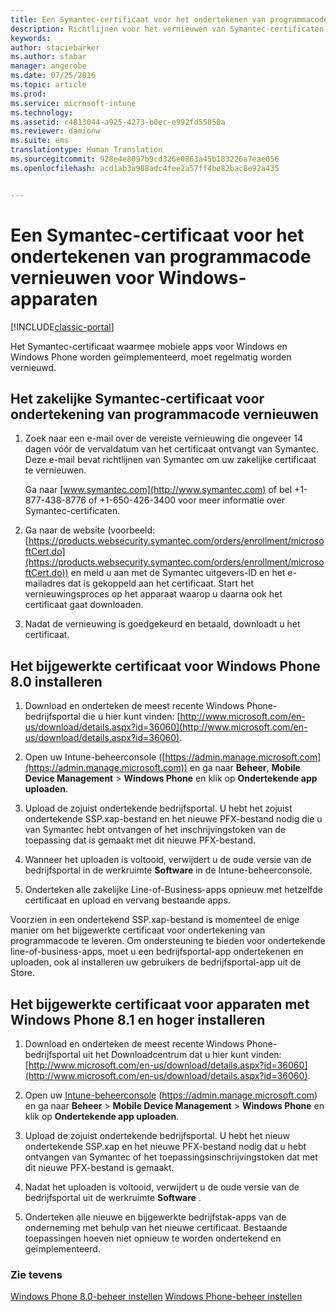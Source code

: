 ```yaml
---
title: Een Symantec-certificaat voor het ondertekenen van programmacode vernieuwen om met Intune te gebruiken | Microsoft Docs
description: Richtlijnen voor het vernieuwen van Symantec-certificaten waarmee bepaalde mobiele Windows- en Windows Phone-apparaten worden beheerd
keywords: 
author: staciebarker
ms.author: stabar
manager: angerobe
ms.date: 07/25/2016
ms.topic: article
ms.prod: 
ms.service: microsoft-intune
ms.technology: 
ms.assetid: c4813044-a925-4273-b0ec-e992fd55850a
ms.reviewer: damionw
ms.suite: ems
translationtype: Human Translation
ms.sourcegitcommit: 928e4e8097b9cd326e0863a45b183226a7eae056
ms.openlocfilehash: acd1ab3a988adc4fee2a57ff4be82bac8e92a435


---
```


# <a name="renew-a-symantec-enterprise-code-signing-certificate-for-windows-devices"></a>Een Symantec-certificaat voor het ondertekenen van programmacode vernieuwen voor Windows-apparaten

[!INCLUDE[classic-portal](../includes/classic-portal.md)]

Het Symantec-certificaat waarmee mobiele apps voor Windows en Windows Phone worden geïmplementeerd, moet regelmatig worden vernieuwd.

## <a name="how-to-renew-the-symantec-enterprise-code-signing-certificate"></a>Het zakelijke Symantec-certificaat voor ondertekening van programmacode vernieuwen

1.  Zoek naar een e-mail over de vereiste vernieuwing die ongeveer 14 dagen vóór de vervaldatum van het certificaat ontvangt van Symantec. Deze e-mail bevat richtlijnen van Symantec om uw zakelijke certificaat te vernieuwen.

    Ga naar [www.symantec.com](http://www.symantec.com) of bel +1-877-438-8776 of +1-650-426-3400 voor meer informatie over Symantec-certificaten.

2.  Ga naar de website (voorbeeld: [https://products.websecurity.symantec.com/orders/enrollment/microsoftCert.do](https://products.websecurity.symantec.com/orders/enrollment/microsoftCert.do)) en meld u aan met de Symantec uitgevers-ID en het e-mailadres dat is gekoppeld aan het certificaat. Start het vernieuwingsproces op het apparaat waarop u daarna ook het certificaat gaat downloaden.

3.  Nadat de vernieuwing is goedgekeurd en betaald, downloadt u het certificaat.

## <a name="how-to-install-the-updated-certificate-for-windows-phone-80"></a>Het bijgewerkte certificaat voor Windows Phone 8.0 installeren

1.  Download en onderteken de meest recente Windows Phone-bedrijfsportal die u hier kunt vinden: [http://www.microsoft.com/en-us/download/details.aspx?id=36060](http://www.microsoft.com/en-us/download/details.aspx?id=36060).

2.  Open uw Intune-beheerconsole ([https://admin.manage.microsoft.com](https://admin.manage.microsoft.com)) en ga naar **Beheer**, **Mobile Device Management** &gt; **Windows Phone** en klik op **Ondertekende app uploaden**.

3.  Upload de zojuist ondertekende bedrijfsportal. U hebt het zojuist ondertekende SSP.xap-bestand en het nieuwe PFX-bestand nodig die u van Symantec hebt ontvangen of het inschrijvingstoken van de toepassing dat is gemaakt met dit nieuwe PFX-bestand.

4.  Wanneer het uploaden is voltooid, verwijdert u de oude versie van de bedrijfsportal in de werkruimte **Software** in de Intune-beheerconsole.

5.  Onderteken alle zakelijke Line-of-Business-apps opnieuw met hetzelfde certificaat en upload en vervang bestaande apps.

Voorzien in een ondertekend SSP.xap-bestand is momenteel de enige manier om het bijgewerkte certificaat voor ondertekening van programmacode te leveren. Om ondersteuning te bieden voor ondertekende line-of-business-apps, moet u een bedrijfsportal-app ondertekenen en uploaden, ook al installeren uw gebruikers de bedrijfsportal-app uit de Store.

## <a name="how-to-install-the-updated-certificate-for-windows-phone-81-and-later-devices"></a>Het bijgewerkte certificaat voor apparaten met Windows Phone 8.1 en hoger installeren

1.  Download en onderteken de meest recente Windows Phone-bedrijfsportal uit het Downloadcentrum dat u hier kunt vinden: [http://www.microsoft.com/en-us/download/details.aspx?id=36060](http://www.microsoft.com/en-us/download/details.aspx?id=36060).

2.  Open uw [Intune-beheerconsole](https://admin.manage.microsoft.com) (https://admin.manage.microsoft.com) en ga naar **Beheer** &gt; **Mobile Device Management** &gt; **Windows Phone** en klik op **Ondertekende app uploaden**.

3.  Upload de zojuist ondertekende bedrijfsportal. U hebt het nieuw ondertekende SSP.xap en het nieuwe PFX-bestand nodig dat u hebt ontvangen van Symantec of het toepassingsinschrijvingstoken dat met dit nieuwe PFX-bestand is gemaakt.

4.  Nadat het uploaden is voltooid, verwijdert u de oude versie van de bedrijfsportal uit de werkruimte **Software**  .

5.  Onderteken alle nieuwe en bijgewerkte bedrijfstak-apps van de onderneming met behulp van het nieuwe certificaat. Bestaande toepassingen hoeven niet opnieuw te worden ondertekend en geïmplementeerd.


### <a name="see-also"></a>Zie tevens
[Windows Phone 8.0-beheer instellen](set-up-windows-phone-8.0-management-with-microsoft-intune.md)
[Windows Phone-beheer instellen](set-up-windows-phone-management-with-microsoft-intune.md)



<!--HONumber=Dec16_HO2-->


